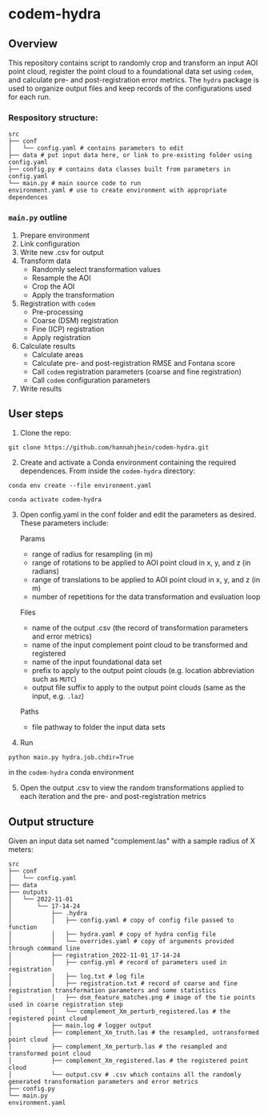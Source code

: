 # codem-hydra

## Overview
This repository contains script to randomly crop and transform an input AOI point cloud, register the point cloud to a foundational data set using `codem`, and calculate pre- and post-registration error metrics. The `hydra` package is used to organize output files and keep records of the configurations used for each run.

### Respository structure:

```
src
├── conf
│   └── config.yaml # contains parameters to edit
├── data # put input data here, or link to pre-existing folder using config.yaml
├── config.py # contains data classes built from parameters in config.yaml
└── main.py # main source code to run
environment.yaml # use to create environment with appropriate dependences
```

### `main.py` outline
1. Prepare environment
2. Link configuration
3. Write new .csv for output
4. Transform data
	- Randomly select transformation values
	- Resample the AOI
	- Crop the AOI
	- Apply the transformation
5. Registration with `codem`
	- Pre-processing
	- Coarse (DSM) registration
	- Fine (ICP) registration
	- Apply registration
6. Calculate results
 	- Calculate areas
	- Calculate pre- and post-registration RMSE and Fontana score
	- Call `codem` registration parameters (coarse and fine registration)
	- Call `codem` configuration parameters
7. Write results

## User steps
1. Clone the repo:
```
git clone https://github.com/hannahjhein/codem-hydra.git
```

2. Create and activate a Conda environment containing the required dependences. From inside the `codem-hydra` directory:
```
conda env create --file environment.yaml
```
```
conda activate codem-hydra
```

3. Open config.yaml in the conf folder and edit the parameters as desired. These parameters include:

	Params
	- range of radius for resampling (in m)
	- range of rotations to be applied to AOI point cloud in x, y, and z (in radians)
	- range of translations to be applied to AOI point cloud in x, y, and z (in m)
	- number of repetitions for the data transformation and evaluation loop

	Files
	- name of the output .csv (the record of transformation parameters and error metrics)
	- name of the input complement point cloud to be transformed and registered
	- name of the input foundational data set
	- prefix to apply to the output point clouds (e.g. location abbreviation such as `MUTC`)
	- output file suffix to apply to the output point clouds (same as the input, e.g. `.laz`)
	
	Paths
	- file pathway to folder the input data sets

4. Run 
```
python main.py hydra.job.chdir=True
``` 
in the `codem-hydra` conda environment

5. Open the output .csv to view the random transformations applied to each iteration and the pre- and post-registration metrics

## Output structure
Given an input data set named "complement.las" with a sample radius of X meters:

```
src
├── conf
│   └── config.yaml
├── data
├── outputs
│   └── 2022-11-01
│       └── 17-14-24
│           ├── .hydra
│           │   ├── config.yaml # copy of config file passed to function
│           │   ├── hydra.yaml # copy of hydra config file
│           │   └── overrides.yaml # copy of arguments provided through command line
│           ├── registration_2022-11-01_17-14-24
│           │   ├── config.yml # record of parameters used in registration
│           │   ├── log.txt # log file
│           │   ├── registration.txt # record of coarse and fine registration transformation parameters and some statistics
│           │   ├── dsm_feature_matches.png # image of the tie points used in coarse registration step
│           │   └── complement_Xm_perturb_registered.las # the registered point cloud
│           ├── main.log # logger output
│           ├── complement_Xm_truth.las # the resampled, untransformed point cloud
│           ├── complement_Xm_perturb.las # the resampled and transformed point cloud
│           ├── complement_Xm_registered.las # the registered point cloud
│           └── output.csv # .csv which contains all the randomly generated transformation parameters and error metrics          
├── config.py
└── main.py
environment.yaml
```


